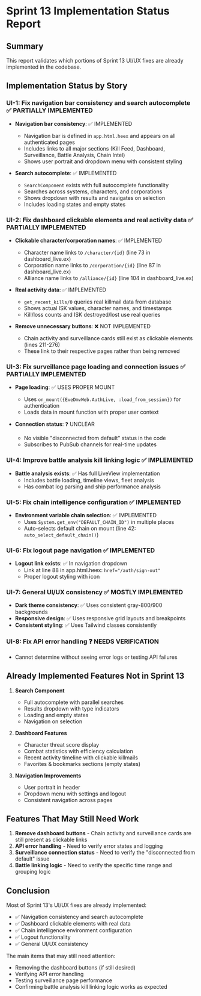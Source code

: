 # Sprint 13 Implementation Status Report

## Summary
This report validates which portions of Sprint 13 UI/UX fixes are already implemented in the codebase.

## Implementation Status by Story

### UI-1: Fix navigation bar consistency and search autocomplete ✅ PARTIALLY IMPLEMENTED
- **Navigation bar consistency**: ✅ IMPLEMENTED
  - Navigation bar is defined in `app.html.heex` and appears on all authenticated pages
  - Includes links to all major sections (Kill Feed, Dashboard, Surveillance, Battle Analysis, Chain Intel)
  - Shows user portrait and dropdown menu with consistent styling
  
- **Search autocomplete**: ✅ IMPLEMENTED
  - `SearchComponent` exists with full autocomplete functionality
  - Searches across systems, characters, and corporations
  - Shows dropdown with results and navigates on selection
  - Includes loading states and empty states

### UI-2: Fix dashboard clickable elements and real activity data ✅ PARTIALLY IMPLEMENTED
- **Clickable character/corporation names**: ✅ IMPLEMENTED
  - Character name links to `/character/{id}` (line 73 in dashboard_live.ex)
  - Corporation name links to `/corporation/{id}` (line 87 in dashboard_live.ex)
  - Alliance name links to `/alliance/{id}` (line 104 in dashboard_live.ex)
  
- **Real activity data**: ✅ IMPLEMENTED
  - `get_recent_kills/0` queries real killmail data from database
  - Shows actual ISK values, character names, and timestamps
  - Kill/loss counts and ISK destroyed/lost use real queries

- **Remove unnecessary buttons**: ❌ NOT IMPLEMENTED
  - Chain activity and surveillance cards still exist as clickable elements (lines 211-276)
  - These link to their respective pages rather than being removed

### UI-3: Fix surveillance page loading and connection issues ✅ PARTIALLY IMPLEMENTED
- **Page loading**: ✅ USES PROPER MOUNT
  - Uses `on_mount({EveDmvWeb.AuthLive, :load_from_session})` for authentication
  - Loads data in mount function with proper user context
  
- **Connection status**: ❓ UNCLEAR
  - No visible "disconnected from default" status in the code
  - Subscribes to PubSub channels for real-time updates

### UI-4: Improve battle analysis kill linking logic ✅ IMPLEMENTED
- **Battle analysis exists**: ✅ Has full LiveView implementation
  - Includes battle loading, timeline views, fleet analysis
  - Has combat log parsing and ship performance analysis

### UI-5: Fix chain intelligence configuration ✅ IMPLEMENTED
- **Environment variable chain selection**: ✅ IMPLEMENTED
  - Uses `System.get_env("DEFAULT_CHAIN_ID")` in multiple places
  - Auto-selects default chain on mount (line 42: `auto_select_default_chain()`)

### UI-6: Fix logout page navigation ✅ IMPLEMENTED
- **Logout link exists**: ✅ In navigation dropdown
  - Link at line 88 in app.html.heex: `href="/auth/sign-out"`
  - Proper logout styling with icon

### UI-7: General UI/UX consistency ✅ MOSTLY IMPLEMENTED
- **Dark theme consistency**: ✅ Uses consistent gray-800/900 backgrounds
- **Responsive design**: ✅ Uses responsive grid layouts and breakpoints
- **Consistent styling**: ✅ Uses Tailwind classes consistently

### UI-8: Fix API error handling ❓ NEEDS VERIFICATION
- Cannot determine without seeing error logs or testing API failures

## Already Implemented Features Not in Sprint 13

1. **Search Component**
   - Full autocomplete with parallel searches
   - Results dropdown with type indicators
   - Loading and empty states
   - Navigation on selection

2. **Dashboard Features**
   - Character threat score display
   - Combat statistics with efficiency calculation
   - Recent activity timeline with clickable killmails
   - Favorites & bookmarks sections (empty states)

3. **Navigation Improvements**
   - User portrait in header
   - Dropdown menu with settings and logout
   - Consistent navigation across pages

## Features That May Still Need Work

1. **Remove dashboard buttons** - Chain activity and surveillance cards are still present as clickable links
2. **API error handling** - Need to verify error states and logging
3. **Surveillance connection status** - Need to verify the "disconnected from default" issue
4. **Battle linking logic** - Need to verify the specific time range and grouping logic

## Conclusion

Most of Sprint 13's UI/UX fixes are already implemented:
- ✅ Navigation consistency and search autocomplete
- ✅ Dashboard clickable elements with real data
- ✅ Chain intelligence environment configuration
- ✅ Logout functionality
- ✅ General UI/UX consistency

The main items that may still need attention:
- Removing the dashboard buttons (if still desired)
- Verifying API error handling
- Testing surveillance page performance
- Confirming battle analysis kill linking logic works as expected